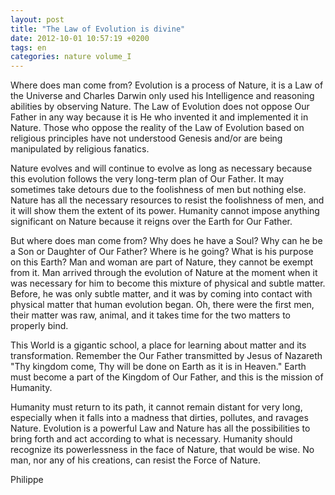 ```yaml
---
layout: post
title: "The Law of Evolution is divine"
date: 2012-10-01 10:57:19 +0200
tags: en
categories: nature volume_I
---
```

Where does man come from? Evolution is a process of Nature, it is a Law of the Universe and Charles Darwin only used his Intelligence and reasoning abilities by observing Nature. The Law of Evolution does not oppose Our Father in any way because it is He who invented it and implemented it in Nature. Those who oppose the reality of the Law of Evolution based on religious principles have not understood Genesis and/or are being manipulated by religious fanatics.

Nature evolves and will continue to evolve as long as necessary because this evolution follows the very long-term plan of Our Father. It may sometimes take detours due to the foolishness of men but nothing else. Nature has all the necessary resources to resist the foolishness of men, and it will show them the extent of its power. Humanity cannot impose anything significant on Nature because it reigns over the Earth for Our Father.

But where does man come from? Why does he have a Soul? Why can he be a Son or Daughter of Our Father? Where is he going? What is his purpose on this Earth? Man and woman are part of Nature, they cannot be exempt from it. Man arrived through the evolution of Nature at the moment when it was necessary for him to become this mixture of physical and subtle matter. Before, he was only subtle matter, and it was by coming into contact with physical matter that human evolution began. Oh, there were the first men, their matter was raw, animal, and it takes time for the two matters to properly bind.

This World is a gigantic school, a place for learning about matter and its transformation. Remember the Our Father transmitted by Jesus of Nazareth "Thy kingdom come, Thy will be done on Earth as it is in Heaven." Earth must become a part of the Kingdom of Our Father, and this is the mission of Humanity.

Humanity must return to its path, it cannot remain distant for very long, especially when it falls into a madness that dirties, pollutes, and ravages Nature. Evolution is a powerful Law and Nature has all the possibilities to bring forth and act according to what is necessary. Humanity should recognize its powerlessness in the face of Nature, that would be wise. No man, nor any of his creations, can resist the Force of Nature.

Philippe

<!--
This work is licensed under the terms of the Creative Commons Attribution-NonCommercial 4.0 International License.
-->